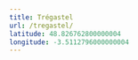 ```yaml
---
title: Trégastel
url: /tregastel/
latitude: 48.826762800000004
longitude: -3.5112796000000004
---
```

